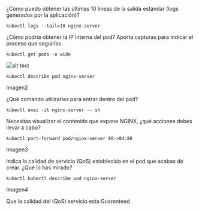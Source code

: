 ¿Cómo puedo obtener las últimas 10 líneas de la salida estándar (logs generados por la aplicación)?

  ```kubectl logs --tail=10 nginx-server```

¿Cómo podría obtener la IP interna del pod? Aporta capturas para indicar el proceso que seguirías.

```kubectl get pods -o wide```

![alt text](images/Imagen1.png)

```kubectl describe pod nginx-server```

Imagen2

 ¿Qué comando utilizarías para entrar dentro del pod?

 ```kubectl exec -it nginx-server -- sh```

Necesitas visualizar el contenido que expone NGINX, ¿qué acciones 
debes llevar a cabo?

```kubectl port-forward pod/nginx-server 80->84:80```

Imagen3

Indica la calidad de servicio (QoS) establecida en el pod que acabas de 
crear. ¿Qué lo has mirado?

```kubectl kubectl describe pod nginx-server ```

Imagen4

Que la calidad del  (QoS) servicio esta Guarenteed

